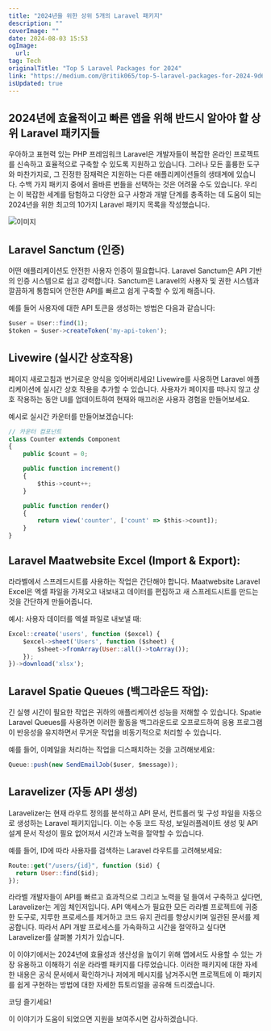 ```yaml
---
title: "2024년을 위한 상위 5개의 Laravel 패키지"
description: ""
coverImage: ""
date: 2024-08-03 15:53
ogImage: 
  url: 
tag: Tech
originalTitle: "Top 5 Laravel Packages for 2024"
link: "https://medium.com/@ritik065/top-5-laravel-packages-for-2024-9d6e7faccaf3"
isUpdated: true
---
```






## 2024년에 효율적이고 빠른 앱을 위해 반드시 알아야 할 상위 Laravel 패키지들

우아하고 표현력 있는 PHP 프레임워크 Laravel은 개발자들이 복잡한 온라인 프로젝트를 신속하고 효율적으로 구축할 수 있도록 지원하고 있습니다. 그러나 모든 훌륭한 도구와 마찬가지로, 그 진정한 잠재력은 지원하는 다른 애플리케이션들의 생태계에 있습니다. 수백 가지 패키지 중에서 올바른 번들을 선택하는 것은 어려울 수도 있습니다. 우리는 이 복잡한 세계를 탐험하고 다양한 요구 사항과 개발 단계를 충족하는 데 도움이 되는 2024년을 위한 최고의 10가지 Laravel 패키지 목록을 작성했습니다.

![이미지](/assets/img/Top5LaravelPackagesfor2024_0.png)

## Laravel Sanctum (인증)

<div class="content-ad"></div>

어떤 애플리케이션도 안전한 사용자 인증이 필요합니다. Laravel Sanctum은 API 기반의 인증 시스템으로 쉽고 강력합니다. Sanctum은 Laravel의 사용자 및 권한 시스템과 깔끔하게 통합되어 안전한 API를 빠르고 쉽게 구축할 수 있게 해줍니다.

예를 들어 사용자에 대한 API 토큰을 생성하는 방법은 다음과 같습니다:

```js
$user = User::find(1);
$token = $user->createToken('my-api-token');
```

## Livewire (실시간 상호작용)

<div class="content-ad"></div>

페이지 새로고침과 번거로운 양식을 잊어버리세요! Livewire를 사용하면 Laravel 애플리케이션에 실시간 상호 작용을 추가할 수 있습니다. 사용자가 페이지를 떠나지 않고 상호 작용하는 동안 UI를 업데이트하여 현재와 매끄러운 사용자 경험을 만들어보세요.

예시로 실시간 카운터를 만들어보겠습니다:

```js
// 카운터 컴포넌트
class Counter extends Component
{
    public $count = 0;
```

```js
    public function increment()
    {
        $this->count++;
    }

    public function render()
    {
        return view('counter', ['count' => $this->count]);
    }
}
```

<div class="content-ad"></div>

## Laravel Maatwebsite Excel (Import & Export):

라라벨에서 스프레드시트를 사용하는 작업은 간단해야 합니다. Maatwebsite Laravel Excel은 엑셀 파일을 가져오고 내보내고 데이터를 편집하고 새 스프레드시트를 만드는 것을 간단하게 만들어줍니다.

예시: 사용자 데이터를 엑셀 파일로 내보낼 때:

```js
Excel::create('users', function ($excel) {
    $excel->sheet('Users', function ($sheet) {
        $sheet->fromArray(User::all()->toArray());
    });
})->download('xlsx');
```

<div class="content-ad"></div>

## Laravel Spatie Queues (백그라운드 작업):

긴 실행 시간이 필요한 작업은 귀하의 애플리케이션 성능을 저해할 수 있습니다. Spatie Laravel Queues를 사용하면 이러한 활동을 백그라운드로 오프로드하여 응용 프로그램이 반응성을 유지하면서 무거운 작업을 비동기적으로 처리할 수 있습니다.

예를 들어, 이메일을 처리하는 작업을 디스패치하는 것을 고려해보세요:

```js
Queue::push(new SendEmailJob($user, $message));
```

<div class="content-ad"></div>

## Laravelizer (자동 API 생성)

Laravelizer는 현재 라우트 정의를 분석하고 API 문서, 컨트롤러 및 구성 파일을 자동으로 생성하는 Laravel 패키지입니다. 이는 수동 코드 작성, 보일러플레이트 생성 및 API 설계 문서 작성이 필요 없어져서 시간과 노력을 절약할 수 있습니다.

예를 들어, ID에 따라 사용자를 검색하는 Laravel 라우트를 고려해보세요:

```js
Route::get("/users/{id}", function ($id) {
  return User::find($id);
});
```

<div class="content-ad"></div>

라라벨 개발자들이 API를 빠르고 효과적으로 그리고 노력을 덜 들여서 구축하고 싶다면, Laravelizer는 게임 체인저입니다. API 액세스가 필요한 모든 라라벨 프로젝트에 귀중한 도구로, 지루한 프로세스를 제거하고 코드 유지 관리를 향상시키며 일관된 문서를 제공합니다. 따라서 API 개발 프로세스를 가속화하고 시간을 절약하고 싶다면 Laravelizer를 살펴볼 가치가 있습니다.

이 이야기에서는 2024년에 효율성과 생산성을 높이기 위해 앱에서도 사용할 수 있는 가장 유용하고 이해하기 쉬운 라라벨 패키지를 다루었습니다. 이러한 패키지에 대한 자세한 내용은 공식 문서에서 확인하거나 저에게 메시지를 남겨주시면 프로젝트에 이 패키지를 쉽게 구현하는 방법에 대한 자세한 튜토리얼을 공유해 드리겠습니다.

코딩 즐기세요!

이 이야기가 도움이 되었으면 지원을 보여주시면 감사하겠습니다.
